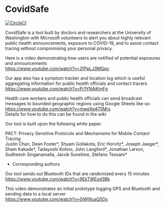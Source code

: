 # CovidSafe

[![CircleCI](https://circleci.com/gh/covidsafe/App-Android.svg?style=svg)](https://circleci.com/gh/covidsafe/App-Android)

CovidSafe is a tool built by doctors and researchers at the University of Washington with Microsoft volunteers to alert you about highly relevant public health announcements, exposure to COVID-19, and to assist contact tracing without compromising your personal privacy.

Here is a video demonstrating how users are notified of potential exposures and announcements<br/>
https://www.youtube.com/watch?v=2fPpLJ3MQpc

Our app also has a symptom tracker and location log which is useful aggregating information for public health officials and contact tracers<br/>
https://www.youtube.com/watch?v=Pr1YNAiKmFg

Health care workers and public health officials can send broadcast messages to bounded geographic regions using Google Sheets like so:
https://www.youtube.com/watch?v=mweXe470Mrs<br/>
Details for how to do this can be found in the wiki

Our tool is built upon the following white paper:

PACT: Privacy Sensitive Protocols and Mechanisms for Mobile Contact Tracing<br/>
Justin Chan, Dean Foster*, Shyam Gollakota, Eric Horvitz*, Joseph Jaeger*, Sham Kakade*, Tadayoshi Kohno, John Langford*, Jonathan Larson, Sudheesh Singanamalla, Jacob Sunshine, Stefano Tessaro*
* Corresponding authors

Our tool sends out Bluetooth IDs that are randomized every 15 minutes<br/>
https://www.youtube.com/watch?v=9EkTWEod3Bk

This video demonstrates an initial prototype logging GPS and Bluetooth and sending data to a local server<br/>
https://www.youtube.com/watch?v=0iWl9uaQ5Ds

